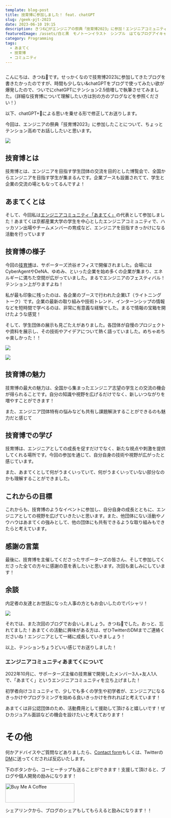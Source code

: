 ```yaml
---
template: blog-post
title: 技育博に参加しました！ feat. chatGPT
slug: /geek-pjt-2023
date: 2023-06-10 19:15
description: きつね🦊がエンジニアの祭典「技育博2023」に参加！エンジニアコミュニティ「あまてく」の代表として、全国のエンジニア志望学生と交流。企業LTや学生団体の展示についての感想、学び、そしてこれからの目標について熱く語ります。エンジニアとしての視野を広げる一つの経験として、ぜひご覧ください。下書きはchatGPT.
featuredImage: /assets/白と黒　モノトーンイラスト　シンプル　はてなブログアイキャッチ.png
category: Programming
tags:
  - あまてく
  - 技育博
  - コミュニティ
---
```

> ![]()

こんにちは、きつね🦊です。せっかくなので技育博2023に参加してきたブログを書きたかったのですが、時間も少しない&chatGPTをブログで使ってみたい欲が爆発したので、ついでにchatGPTにテンション2.5倍増しで執筆させてみました。（詳細な技育博について理解したい方は別の方のブログなどを参照ください！）

以下、chatGPT+🦊による思いを乗せる形で修正してお送りします。

今回は、エンジニアの祭典「技育博2023」に参加したことについて、ちょっとテンション高めでお話ししたいと思います。

![](/assets/スクリーンショット-2023-06-10-19.42.56.png)

## 技育博とは

技育博とは、エンジニアを目指す学生団体の交流を目的とした博覧会で、全国からエンジニアを目指す学生が集まるんです。企業ブースも設置されてて、学生と企業の交流の場ともなってるんですよ！

## あまてくとは

そして、今回私は[エンジニアコミュニティ「あまてく」](https://www.notion.so/9728f0790eb44f4794b8fe531fbde9c7?pvs=21)の代表として参加しました！あまてくは京都産業大学の学生を中心としたエンジニアコミュニティで、ハッカソン出場やチームメンバーの育成など、エンジニアを目指すきっかけになる活動を行っています

## 技育博の様子

今回の[技育博](https://prtimes.jp/main/html/rd/p/000000026.000045025.html)は、サポーターズ渋谷オフィスで開催されました。会場にはCyberAgentやDeNA、ゆめみ、といった企業を始め多くの企業が集まり、エネルギーに満ちた空間が広がっていました。まるでエンジニアのフェスティバル！テンション上がりますよね！

私が最も印象に残ったのは、各企業のブースで行われた企業LT（ライトニングトーク）です。企業の最新の取り組みや技術トレンド、インターンシップの情報などを短時間で学べるのは、非常に有意義な経験でした。まるで情報の宝箱を開けたような感覚！

そして、学生団体の展示も見ごたえがありました。各団体が自慢のプロジェクトや資料を展示し、その技術やアイデアについて熱く語っていました。めちゃめちゃ楽しかった！！

![](/assets/img_1467-2.jpg)

![](/assets/img_1464-2.jpg)

## 技育博の魅力

技育博の最大の魅力は、全国から集まったエンジニア志望の学生との交流の機会が得られることです。自分の知識や視野を広げるだけでなく、新しいつながりを増やすことができます！

また、エンジニア団体特有の悩みなども共有し課題解決することができるのも魅力だと感じて

## 技育博での学び

技育博は、エンジニアとしての成長を促すだけでなく、新たな視点や刺激を提供してくれる場所です。今回の参加を通じて、自分自身の技術や視野が広がったと感じています。

また、あまてくとして何がうまくいっていて、何がうまくいっていない部分なのかも理解することができました。

## これからの目標

これからも、技育博のようなイベントに参加し、自分自身の成長とともに、エンジニアとしての視野を広げていきたいと思います。また、他団体にない活動やノウハウはあまてくの強みとして、他の団体にも共有できるような取り組みもできたらと考えています。

## 感謝の言葉

最後に、技育博を主催してくださったサポーターズの皆さん、そして参加してくださった全ての方々に感謝の意を表したいと思います。次回も楽しみにしています！

## 余談

内定者の友達とお世話になった人事の方ともお会いしたのでパシャリ！

![](/assets/img_1470-2.jpg)

それでは、また次回のブログでお会いしましょう。きつね🦊でした。おっと、忘れてました！あまてくの活動に興味がある方は、ぜひTwitterのDMまでご連絡くださいね！エンジニアとして一緒に成長していきましょう！

以上、テンションちょうどいい感じでお送りしました！

### エンジニアコミュニティあまてくについて

2022年10月に、サポーターズ主催の技育展で開発したメンバー3人+友人1人で、「あまてく」というエンジニアコミュニティを立ち上げました！

初学者向けコミュニティで、少しでも多くの学生や初学者が、エンジニアになるきっかけやプログラミングを始める良いきっかけを作れればと考えています！

あまてくは非公認団体のため、活動費用として援助して頂けると嬉しいです！ぜひカジュアル面談などの機会を設けたいと考えております！

# その他

何かアドバイスやご質問などありましたら、[Contact form](https://www.kitsune-blog.tokyo/contact)もしくは、Twitterの[DM](https://twitter.com/kitsune_yk)に送ってくだされば反応いたします。

下のボタンから、コーヒーチップも送ることができます！支援して頂けると、ブログや個人開発の励みになります！

<a href="https://www.buymeacoffee.com/kitsuneyk" target="_blank"><img src="https://cdn.buymeacoffee.com/buttons/v2/default-yellow.png" alt="Buy Me A Coffee" style="height: 60px !important;width: 217px !important;" ></a>

シェアリンクから、ブログのシェアもしてもらえると励みになります！！